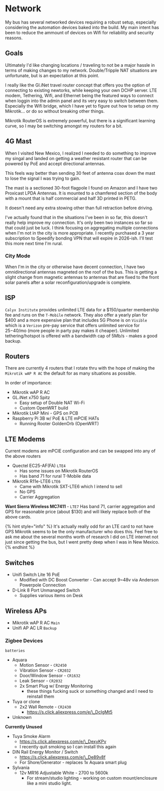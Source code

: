 # Network

My bus has several networked devices requiring a robust setup, especially considering the automation devices baked into the build. My main intent has been to reduce the ammount of devices on Wifi for reliability and security reasons.

## Goals

Ultimately I'd like changing locations / traveling to not be a major hassle in terms of making changes to my network. Double/Tripple NAT situations are unfortunate, but is an expectation at this point.

I really like the Gl.iNet travel router concept that offers you the option of connecting to existing newtorks, while keeping your own DCHP server. LTE modem, Tethering, Wifi, and Ethernet being the featured ways to connect when loggin into the admin panel and its very easy to switch between them. Especially the Wifi bridge, which I have yet to figure out how to setup on my Mikrotik... or do so without breaking other things.

Mikrotik RouterOS is extremely powerful, but there is a significant learning curve, so I may be switching amongst my routers for a bit.

## 4G Mast

When I visited New Mexico, I realized I needed to do something to improve my singal and landed on getting a weather resistant router that can be powered by PoE and accept directional antennas.

This feels way better than sending 30 feet of antenna coax down the mast to lose the signal I was trying to gain.

The mast is a sectioned 30-foot flagpole I found on Amazon and I have two Proxicast LPDA Antennas. It is mounted to a chamfered section of the body with a mount that is half commercial and half 3D printed in PETG.

It doesn't need any extra stowing other than full retraction before driving.

I've actually found that in the situations I've been in so far, this doesn't really help improve my connection. It's only been two instances so far so that could just be luck. I think focusing on aggregating multiple connections when I'm not in the city is more appropriate. I recently purchased a 3 year subscription to Speedify bonding VPN that will expire in 2026-ish. I'll test this more next time I'm rural.

### City Mode

When I'm in the city or otherwise have decent connection, I have two omnidirectional antennas magneted on the roof of the bus. This is getting a slight change from magnetic antennas to antennas that are fixed to the front solar panels after a solar reconfiguration/upgrade is complete.

## ISP

`Calyx Institute` provides unlimited LTE data for a $150/quarter membership fee and runs on the `T-Mobile` network. They also offer a yearly plan for $400 and a more expensive plan that includes 5G Phone is on `Visible` which is a `Verizon` pre-pay service that offers unlimited service for $25-$40/mo (more people in party pay makes it cheaper). Unlimited tethering/hotspot is offered with a bandwidth cap of 5Mb/s - makes a good backup.

## Routers

There are currently 4 routers that I rotate thru with the hope of making the `Mikrotik wAP R AC` the default for as many situations as possible.

In order of importance:

* Mikrotik wAP R AC
* GL.iNet x750 Spitz
  * Easy setup of Double NAT Wi-Fi
  * Custom OpenWRT build
* Mikrotik LtAP Mini - GPS on PCB
* Raspberry Pi 3B w/ PoE & LTE mPCIE HATs
  * Running Rooter GoldenOrb (OpenWRT)

## LTE Modems

Current modems are mPCIE configuration and can be swapped into any of the above routers

* Quectel EC25-AF(FA) `LTE4`
  * Has some issues on Mikrotik RouterOS
  * Has band 71 for rural T-Mobile data
* Mikrotik R11e-LTE6 `LTE6`
  * Came with Mikrotik SXT-LTE6 which I intend to sell
  * No GPS
  * Carrier Aggregation

**Want Sierra Wireless MC7411** - `LTE7` Has band 71, carrier aggregation and GPS for reasonable price (about $130) and will likely replace both of the above cards.

{% hint style="info" %}
It's actually really odd for an LTE card to not have GPS Mikrotik seems to be the only manufacturer who does this. Feel free to ask me about the several months worth of research I did on LTE internet not just since getting the bus, but I went pretty deep when I was in New Mexico.
{% endhint %}

## Switches

* Unifi Switch Lite 16 PoE
  * Modified with DC Boost Converter - Can accept 9\~48v via Anderson Powerpole Connection
* D-Link 8 Port Unmanaged Switch
  * Supplies various items on Desk

## Wireless APs

* Mikrotik wAP R AC `Main`
* Unifi AP AC LR `Backup`

### Zigbee Devices

`batteries`

* Aquara
  * Motion Sensor - `CR2450`
  * Vibration Sensor - `CR2032`
  * Door/Window Sensor - `CR1632`
  * Leak Sensor - `CR2032`
  * 2x Smart Plug w/ Energy Monitoring
    * these things fucking suck or something changed and I need to reinstall them
* Tuya or clone
  * 2x2 Wall Remote - `CR2430`
    * https://s.click.aliexpress.com/e/\_DcIgMt5
* Unknown

**Currently Unused**

* Tuya Smoke Alarm
  * https://s.click.aliexpress.com/e/\_DexyKPv
  * I recently quit smoking so I can install this again
* DIN Rail Energy Monitor / Switch
  * https://s.click.aliexpress.com/e/\_De89v8f
  * For Shore/Generator - replaces 1x Aquara smart plug
* Sylvania
  * 12v MR16 Adjustable White - 2700 to 5600k
    * For stream/studio lighting - working on custom mount/enclosure like a mini studio light.
